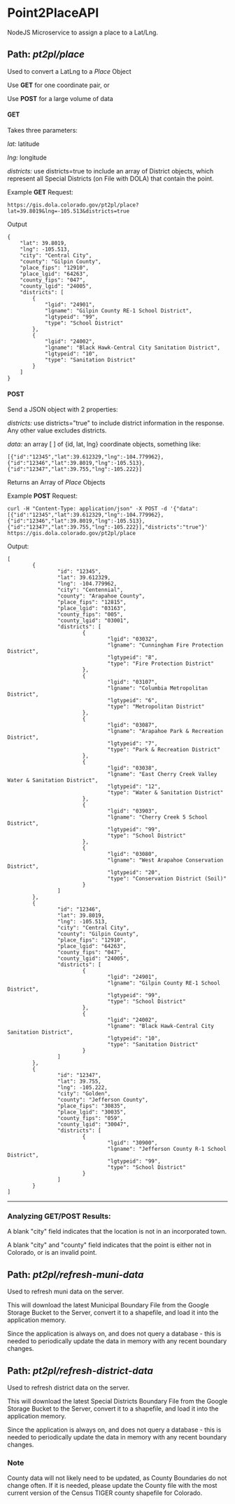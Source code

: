 # Point2PlaceAPI
NodeJS Microservice to assign a place to a Lat/Lng.

## Path: *pt2pl/place*

Used to convert a LatLng to a *Place* Object

Use **GET** for one coordinate pair, or 

Use **POST** for a large volume of data

#### GET

Takes three parameters:

*lat:* latitude

*lng:* longitude

*districts:* use districts=true to include an array of District objects, which represent all Special Districts (on File with DOLA) that contain the point.


Example **GET** Request:

```
https://gis.dola.colorado.gov/pt2pl/place?lat=39.8019&lng=-105.513&districts=true
```

Output

```
{
	"lat": 39.8019,
	"lng": -105.513,
	"city": "Central City",
	"county": "Gilpin County",
	"place_fips": "12910",
	"place_lgid": "64263",
	"county_fips": "047",
	"county_lgid": "24005",
	"districts": [
		{
			"lgid": "24901",
			"lgname": "Gilpin County RE-1 School District",
			"lgtypeid": "99",
			"type": "School District"
		},
		{
			"lgid": "24002",
			"lgname": "Black Hawk-Central City Sanitation District",
			"lgtypeid": "10",
			"type": "Sanitation District"
		}
	]
}
```




#### POST

Send a JSON object with 2 properties:

*districts:* use districts="true" to include district information in the response.  Any other value excludes districts.

*data:* an array [ ] of {id, lat, lng} coordinate objects, something like:

```
[{"id":"12345","lat":39.612329,"lng":-104.779962},{"id":"12346","lat":39.8019,"lng":-105.513},{"id":"12347","lat":39.755,"lng":-105.222}]
```

Returns an Array of *Place* Objects


Example **POST** Request: 

```
curl -H "Content-Type: application/json" -X POST -d '{"data":[{"id":"12345","lat":39.612329,"lng":-104.779962},{"id":"12346","lat":39.8019,"lng":-105.513},{"id":"12347","lat":39.755,"lng":-105.222}],"districts":"true"}' https://gis.dola.colorado.gov/pt2pl/place
```

Output:

```
[
        {
                "id": "12345",
                "lat": 39.612329,
                "lng": -104.779962,
                "city": "Centennial",
                "county": "Arapahoe County",
                "place_fips": "12815",
                "place_lgid": "03163",
                "county_fips": "005",
                "county_lgid": "03001",
                "districts": [
                        {
                                "lgid": "03032",
                                "lgname": "Cunningham Fire Protection District",
                                "lgtypeid": "8",
                                "type": "Fire Protection District"
                        },
                        {
                                "lgid": "03107",
                                "lgname": "Columbia Metropolitan District",
                                "lgtypeid": "6",
                                "type": "Metropolitan District"
                        },
                        {
                                "lgid": "03087",
                                "lgname": "Arapahoe Park & Recreation District",
                                "lgtypeid": "7",
                                "type": "Park & Recreation District"
                        },
                        {
                                "lgid": "03038",
                                "lgname": "East Cherry Creek Valley Water & Sanitation District",
                                "lgtypeid": "12",
                                "type": "Water & Sanitation District"
                        },
                        {
                                "lgid": "03903",
                                "lgname": "Cherry Creek 5 School District",
                                "lgtypeid": "99",
                                "type": "School District"
                        },
                        {
                                "lgid": "03080",
                                "lgname": "West Arapahoe Conservation District",
                                "lgtypeid": "20",
                                "type": "Conservation District (Soil)"
                        }
                ]
        },
        {
                "id": "12346",
                "lat": 39.8019,
                "lng": -105.513,
                "city": "Central City",
                "county": "Gilpin County",
                "place_fips": "12910",
                "place_lgid": "64263",
                "county_fips": "047",
                "county_lgid": "24005",
                "districts": [
                        {
                                "lgid": "24901",
                                "lgname": "Gilpin County RE-1 School District",
                                "lgtypeid": "99",
                                "type": "School District"
                        },
                        {
                                "lgid": "24002",
                                "lgname": "Black Hawk-Central City Sanitation District",
                                "lgtypeid": "10",
                                "type": "Sanitation District"
                        }
                ]
        },
        {
                "id": "12347",
                "lat": 39.755,
                "lng": -105.222,
                "city": "Golden",
                "county": "Jefferson County",
                "place_fips": "30835",
                "place_lgid": "30035",
                "county_fips": "059",
                "county_lgid": "30047",
                "districts": [
                        {
                                "lgid": "30900",
                                "lgname": "Jefferson County R-1 School District",
                                "lgtypeid": "99",
                                "type": "School District"
                        }
                ]
        }
]
```

----
### Analyzing GET/POST Results:

A blank "city" field indicates that the location is not in an incorporated town.  

A blank "city" and "county" field indicates that the point is either not in Colorado, or is an invalid point.



## Path: *pt2pl/refresh-muni-data*

Used to refresh muni data on the server.

This will download the latest Municipal Boundary File from the Google Storage Bucket to the Server, convert it to a shapefile, and load it into the application memory.

Since the application is always on, and does not query a database - this is needed to periodically update the data in memory with any recent boundary changes.


## Path: *pt2pl/refresh-district-data*

Used to refresh district data on the server.

This will download the latest Special Districts Boundary File from the Google Storage Bucket to the Server, convert it to a shapefile, and load it into the application memory.

Since the application is always on, and does not query a database - this is needed to periodically update the data in memory with any recent boundary changes.

### Note

County data will not likely need to be updated, as County Boundaries do not change often.  If it is needed, please update the County file with the most current version of the Census TIGER county shapefile for Colorado.
